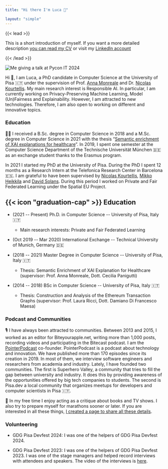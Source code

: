 ```yaml
---
title: "Hi there I'm Luca 👋"

layout: "simple"
---
```


{{< lead >}}

This is a short introduction of myself. If you want a more detailed description [you can read my CV](/CV.pdf) or visit my [LinkedIn account](https://www.linkedin.com/in/lucacorbucci/)

{{< /lead >}}

![Me giving a talk at Pycon IT 2024](/img/luca.webp)

Hi 👋, I am Luca, a PhD candidate in Computer Science at the University of Pisa 🇮🇹 under the supervision of Prof. [Anna Monreale](https://scholar.google.com/citations?hl=en&user=bA-rXeUAAAAJ) and Dr. [Nicolas Kourtellis](https://scholar.google.com/citations?user=Q5oWwiQAAAAJ&hl=en&oi=ao). My main research interest is Responsible AI. In particular, I am currently working on Privacy-Preserving Machine Learning, Model (Un)Fairness and Explainability. 
However, I am attracted to new technologies. Therefore, I am also open to working on different and innovative topics.

### Education

🧑‍🎓 I received a B.Sc. degree in Computer Science in 2018 and a M.Sc. degree in Computer Science in 2021 with the thesis “[Semantic enrichment of XAI explanations for healthcare](https://link.springer.com/chapter/10.1007/978-3-031-45275-8_15)”. 
In 2019, I spent one semester at the Computer Science Department of the Technische Universität München 🇩🇪 as an exchange student thanks to the Erasmus program.

In 2021 I started my PhD at the University of Pisa. During the PhD I spent 12 months as a Research Intern at the Telefonica Research Center in Barcelona 🇪🇸. I am grateful to have been supervised by [Nicolas Kourtellis](https://scholar.google.com/citations?user=Q5oWwiQAAAAJ&hl=en&oi=ao), [Mikko Heikkila](https://scholar.google.com/citations?user=8qSL6B0AAAAJ&hl=it&oi=ao) and [David Solans](https://scholar.google.com/citations?user=hcZ0tb8AAAAJ&hl=it&oi=ao). During this period I worked on Private and Fair Federated Learning under the Spatial EU Project.



## {{< icon "graduation-cap" >}}&nbsp;Education

- (2021 -- Present) Ph.D. in Computer Science -- University of Pisa, Italy 🇮🇹

  - Main research interests: Private and Fair Federated Learning

- (Oct 2019 -- Mar 2020) International Exchange -- Technical University of Munich, Germany 🇩🇪

- (2018 -- 2021) Master Degree in Computer Science -- University of Pisa, Italy 🇮🇹

  - Thesis: Semantic Enrichment of XAI Explanation for Healthcare (supervisor: Prof. Anna Monreale, Dott. Cecilia Panigutti)

- (2014 -- 2018) BSc in Computer Science -- University of Pisa, Italy 🇮🇹

  - Thesis: Construction and Analysis of the Ethereum Transaction Graphs (supervisor: Prof. Laura Ricci, Dott. Damiano Di Francesco Maesa)
<!-- 
## {{< icon "briefcase" >}} Work Experience

- (Mar 2023 -- Mar 2024) Visiting PhD Student and Research Intern -- Telefonica R&D, Barcelona, Spain 🇪🇸

  - Working on Privacy Preserving Machine Learning, Fairness and Federated Learning

- (Jan 2022 -- Apr 2022) Teaching Assistant -- University of Pisa, Italy 🇮🇹

  - Tutoring activities for the "Laboratorio 1" course. Main topics: Javascript and Typescript.

- (Jun 2021 -- Oct 2021) Research Assistant -- University of Pisa, Italy 🇮🇹

  - Won a research scholarship to continue my master’s thesis project.

  - Worked on the extension of XAI methods for healthcare

- (Jan 2021 -- Feb 2021) Teaching assistant -- University of Pisa, Italy 🇮🇹

  - Tutoring activities for the "Programming and Algorithmics" course.

- (Sep 2020 -- Dec 2020) Teaching assistant -- University of Pisa, Italy 🇮🇹

  - Freshmen tutor - Computer Science students.

- (Mar 2020 -- Jun 2021) Flutter Developer - Tocket -- Remote 🇮🇹
 
  - Developed the MVP Tocket's application using Flutter. The app was published on the iOS App Store and the Google Play Store and downloaded more than 20.000 times.

  - Developed an internal dashboard to add new events -->

### Podcast and Communities

<!-- I enjoy organising meetups and communities. I am currently involved in the following projects:

- PointerPodcast

  - I’m the co-founder of “[PointerPodcast](https://pointerpodcast.it/)” a podcast about technology and innovation. We have published more than 150 episodes since its creation in 2019. In most of them, we interview software engineers and researchers from both academia and industry.

- SuperHeroesValley

  - I'm the co-founder of “[SuperHeroesValley](https://www.superheroesvalley.fun/)”, a community that organizes online meetups for ambitious CS students to build a bridge between universities and big tech companies. We founded the community in October 2020 and organized more than 50 meetups since then.

- Pisa.dev

  - I'm the co-founder and organizer of [Pisa.dev](https://www.pisa.dev) a community based in Pisa that organizes meetups for developers and computer scientists. -->

🎙 I have always been attracted to communities. Between 2013 and 2015, I worked as an editor for Biteyourapple.net, writing more than 1,000 posts, recording videos and participating in the Bitecast podcast. I am the [PointerPodcast](https://pointerpodcast.it/) co-founder. PointerPodcast is a podcast about technology and innovation. We have published more than 170 episodes since its creation in 2019. In most of them, we interview software engineers and researchers from academia and industry. Lately, I have founded two communities. The first is Superhero Valley, a community that tries to fill the gap between university and industry. It does this by providing awareness of the opportunities offered by big tech companies to students. The second is Pisa.dev a local community that organizes meetups for developers and computer scientists in Pisa 🇮🇹.

🍦 In my free time I enjoy acting as a critique about books and TV shows. I also try to prepare myself for marathons sooner or later. If you are interested in all these things, [I created a page to share all these details](/picks/).


### Volunteering

- GDG Pisa Devfest 2024: I was one of the helpers of GDG Pisa Devfest 2024.

- GDG Pisa Devfest 2023: I was one of the helpers of GDG Pisa Devfest 2023. I was one of the stage managers and helped record interviews with attendees and speakers. The video of the interviews is [here](https://www.youtube.com/watch?v=0abyLm5x7yg).
